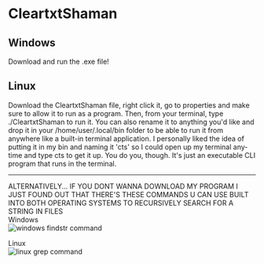 # CleartxtShaman

Windows
-------
Download and run the .exe file!

Linux
-------
Download the CleartxtShaman file, right click it, go to properties and make sure to allow it to run as a program. Then, from your terminal, type ./CleartxtShaman to run it. You can also rename it to anything you'd like and drop it in your /home/user/.local/bin folder to be able to run it from anywhere like a built-in terminal application. I personally liked the idea of putting it in my bin and naming it 'cts' so I could open up my terminal any-time and type cts to get it up. You do you, though. It's just an executable CLI program that runs in the terminal.

-------
ALTERNATIVELY... IF YOU DONT WANNA DOWNLOAD MY PROGRAM I JUST FOUND OUT THAT THERE'S THESE COMMANDS U CAN USE BUILT INTO BOTH OPERATING SYSTEMS TO RECURSIVELY SEARCH FOR A STRING IN FILES  
Windows  
![windows findstr command](https://i.imgur.com/PPFVl47.png)
  
Linux  
![linux grep command](https://i.imgur.com/yPqycaZ.png)
